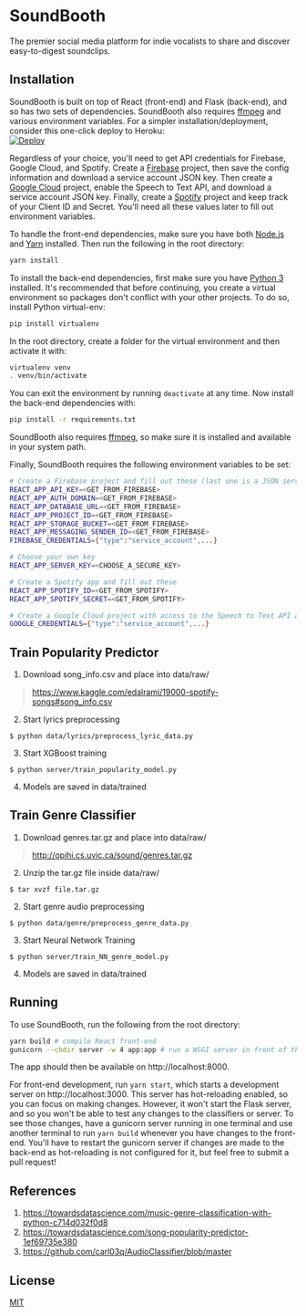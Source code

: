# SoundBooth

The premier social media platform for indie vocalists to share and discover easy-to-digest soundclips.

## Installation

SoundBooth is built on top of React (front-end) and Flask (back-end), and so has two sets of dependencies. SoundBooth also requires [ffmpeg](http://ffmpeg.org/download.html) and various environment variables. For a simpler installation/deployment, consider this one-click deploy to Heroku:  
[![Deploy](https://www.herokucdn.com/deploy/button.svg)](https://heroku.com/deploy)

Regardless of your choice, you'll need to get API credentials for Firebase, Google Cloud, and Spotify. Create a [Firebase](https://console.firebase.google.com) project, then save the config information and download a service account JSON key. Then create a [Google Cloud](https://console.developers.google.com) project, enable the Speech to Text API, and download a service account JSON key. Finally, create a [Spotify](https://developer.spotify.com/dashboard) project and keep track of your Client ID and Secret. You'll need all these values later to fill out environment variables.

To handle the front-end dependencies, make sure you have both [Node.js](https://nodejs.org/en/download/) and [Yarn](https://yarnpkg.com/lang/en/docs/install) installed. Then run the following in the root directory:

```bash
yarn install
```

To install the back-end dependencies, first make sure you have [Python 3](https://www.python.org/downloads/) installed. It's recommended that before continuing, you create a virtual environment so packages don't conflict with your other projects. To do so, install Python virtual-env:

```bash
pip install virtualenv
```

In the root directory, create a folder for the virtual environment and then activate it with:

```bash
virtualenv venv
. venv/bin/activate
```

You can exit the environment by running `deactivate` at any time. Now install the back-end dependencies with:

```bash
pip install -r requirements.txt
```

SoundBooth also requires [ffmpeg](http://ffmpeg.org/download.html), so make sure it is installed and available in your system path.

Finally, SoundBooth requires the following environment variables to be set:

```bash
# Create a Firebase project and fill out these (last one is a JSON service account credential)
REACT_APP_API_KEY=<GET_FROM_FIREBASE>
REACT_APP_AUTH_DOMAIN=<GET_FROM_FIREBASE>
REACT_APP_DATABASE_URL=<GET_FROM_FIREBASE>
REACT_APP_PROJECT_ID=<GET_FROM_FIREBASE>
REACT_APP_STORAGE_BUCKET=<GET_FROM_FIREBASE>
REACT_APP_MESSAGING_SENDER_ID=<GET_FROM_FIREBASE>
FIREBASE_CREDENTIALS={"type":"service_account",...}

# Choose your own key
REACT_APP_SERVER_KEY=<CHOOSE_A_SECURE_KEY>

# Create a Spotify app and fill out these
REACT_APP_SPOTIFY_ID=<GET_FROM_SPOTIFY>
REACT_APP_SPOTIFY_SECRET=<GET_FROM_SPOTIFY>

# Create a Google Cloud project with access to the Speech to Text API and get a JSON service account credential
GOOGLE_CREDENTIALS={"type":"service_account",...}
```

## Train Popularity Predictor

1. Download song_info.csv and place into data/raw/
> https://www.kaggle.com/edalrami/19000-spotify-songs#song_info.csv
2. Start lyrics preprocessing
```
$ python data/lyrics/preprocess_lyric_data.py
```
3. Start XGBoost training
```
$ python server/train_popularity_model.py
```
4. Models are saved in data/trained

## Train Genre Classifier

1. Download genres.tar.gz and place into data/raw/
> http://opihi.cs.uvic.ca/sound/genres.tar.gz
2. Unzip the tar.gz file inside data/raw/ 
```
$ tar xvzf file.tar.gz
```
2. Start genre audio preprocessing
```
$ python data/genre/preprocess_genre_data.py
```
3. Start Neural Network Training
```
$ python server/train_NN_genre_model.py
```
4. Models are saved in data/trained

## Running

To use SoundBooth, run the following from the root directory:

```bash
yarn build # compile React front-end
gunicorn --chdir server -w 4 app:app # run a WSGI server in front of the Flask application
```

The app should then be available on http://localhost:8000.

For front-end development, run `yarn start`, which starts a development server on http://localhost:3000. This server has hot-reloading enabled, so you can focus on making changes. However, it won't start the Flask server, and so you won't be able to test any changes to the classifiers or server. To see those changes, have a gunicorn server running in one terminal and use another terminal to run `yarn build` whenever you have changes to the front-end. You'll have to restart the gunicorn server if changes are made to the back-end as hot-reloading is not configured for it, but feel free to submit a pull request!

## References
1. https://towardsdatascience.com/music-genre-classification-with-python-c714d032f0d8
2. https://towardsdatascience.com/song-popularity-predictor-1ef69735e380
3. https://github.com/carl03q/AudioClassifier/blob/master

## License
[MIT](https://choosealicense.com/licenses/mit/)
